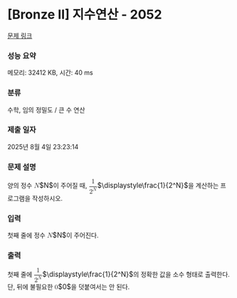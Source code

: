 # [Bronze II] 지수연산 - 2052 

[문제 링크](https://www.acmicpc.net/problem/2052) 

### 성능 요약

메모리: 32412 KB, 시간: 40 ms

### 분류

수학, 임의 정밀도 / 큰 수 연산

### 제출 일자

2025년 8월 4일 23:23:14

### 문제 설명

<p>양의 정수 <mjx-container class="MathJax" jax="CHTML" style="font-size: 109%; position: relative;"><mjx-math class="MJX-TEX" aria-hidden="true"><mjx-mi class="mjx-i"><mjx-c class="mjx-c1D441 TEX-I"></mjx-c></mjx-mi></mjx-math><mjx-assistive-mml unselectable="on" display="inline"><math xmlns="http://www.w3.org/1998/Math/MathML"><mi>N</mi></math></mjx-assistive-mml><span aria-hidden="true" class="no-mathjax mjx-copytext">$N$</span></mjx-container>이 주어질 때, <mjx-container class="MathJax" jax="CHTML" style="font-size: 109%; position: relative;"><mjx-math class="MJX-TEX" aria-hidden="true"><mjx-mstyle><mjx-mfrac><mjx-frac type="d"><mjx-num><mjx-nstrut type="d"></mjx-nstrut><mjx-mn class="mjx-n"><mjx-c class="mjx-c31"></mjx-c></mjx-mn></mjx-num><mjx-dbox><mjx-dtable><mjx-line type="d"></mjx-line><mjx-row><mjx-den><mjx-dstrut type="d"></mjx-dstrut><mjx-msup><mjx-mn class="mjx-n"><mjx-c class="mjx-c32"></mjx-c></mjx-mn><mjx-script style="vertical-align: 0.289em;"><mjx-mi class="mjx-i" size="s"><mjx-c class="mjx-c1D441 TEX-I"></mjx-c></mjx-mi></mjx-script></mjx-msup></mjx-den></mjx-row></mjx-dtable></mjx-dbox></mjx-frac></mjx-mfrac></mjx-mstyle></mjx-math><mjx-assistive-mml unselectable="on" display="inline"><math xmlns="http://www.w3.org/1998/Math/MathML"><mstyle displaystyle="true" scriptlevel="0"><mfrac><mn>1</mn><msup><mn>2</mn><mi>N</mi></msup></mfrac></mstyle></math></mjx-assistive-mml><span aria-hidden="true" class="no-mathjax mjx-copytext">$\displaystyle\frac{1}{2^N}$</span></mjx-container>을 계산하는 프로그램을 작성하시오.</p>

### 입력 

 <p>첫째 줄에 정수 <mjx-container class="MathJax" jax="CHTML" style="font-size: 109%; position: relative;"><mjx-math class="MJX-TEX" aria-hidden="true"><mjx-mi class="mjx-i"><mjx-c class="mjx-c1D441 TEX-I"></mjx-c></mjx-mi></mjx-math><mjx-assistive-mml unselectable="on" display="inline"><math xmlns="http://www.w3.org/1998/Math/MathML"><mi>N</mi></math></mjx-assistive-mml><span aria-hidden="true" class="no-mathjax mjx-copytext">$N$</span></mjx-container>이 주어진다.</p>

### 출력 

 <p>첫째 줄에 <mjx-container class="MathJax" jax="CHTML" style="font-size: 109%; position: relative;"><mjx-math class="MJX-TEX" aria-hidden="true"><mjx-mstyle><mjx-mfrac><mjx-frac type="d"><mjx-num><mjx-nstrut type="d"></mjx-nstrut><mjx-mn class="mjx-n"><mjx-c class="mjx-c31"></mjx-c></mjx-mn></mjx-num><mjx-dbox><mjx-dtable><mjx-line type="d"></mjx-line><mjx-row><mjx-den><mjx-dstrut type="d"></mjx-dstrut><mjx-msup><mjx-mn class="mjx-n"><mjx-c class="mjx-c32"></mjx-c></mjx-mn><mjx-script style="vertical-align: 0.289em;"><mjx-mi class="mjx-i" size="s"><mjx-c class="mjx-c1D441 TEX-I"></mjx-c></mjx-mi></mjx-script></mjx-msup></mjx-den></mjx-row></mjx-dtable></mjx-dbox></mjx-frac></mjx-mfrac></mjx-mstyle></mjx-math><mjx-assistive-mml unselectable="on" display="inline"><math xmlns="http://www.w3.org/1998/Math/MathML"><mstyle displaystyle="true" scriptlevel="0"><mfrac><mn>1</mn><msup><mn>2</mn><mi>N</mi></msup></mfrac></mstyle></math></mjx-assistive-mml><span aria-hidden="true" class="no-mathjax mjx-copytext">$\displaystyle\frac{1}{2^N}$</span></mjx-container>의 정확한 값을 소수 형태로 출력한다. 단, 뒤에 불필요한 <mjx-container class="MathJax" jax="CHTML" style="font-size: 109%; position: relative;"><mjx-math class="MJX-TEX" aria-hidden="true"><mjx-mn class="mjx-n"><mjx-c class="mjx-c30"></mjx-c></mjx-mn></mjx-math><mjx-assistive-mml unselectable="on" display="inline"><math xmlns="http://www.w3.org/1998/Math/MathML"><mn>0</mn></math></mjx-assistive-mml><span aria-hidden="true" class="no-mathjax mjx-copytext">$0$</span></mjx-container>을 덧붙여서는 안 된다.</p>

